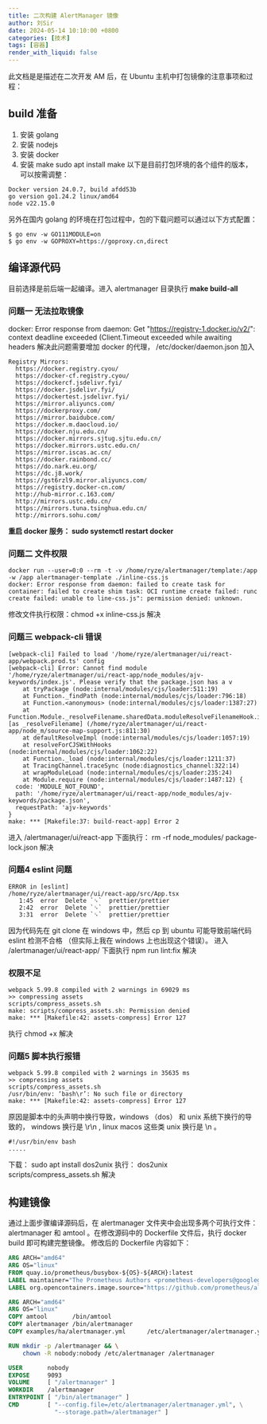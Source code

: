 ```yaml
---
title: 二次构建 AlertManager 镜像
author: 刘Sir
date: 2024-05-14 10:10:00 +0800
categories: [技术]
tags: [容器]
render_with_liquid: false
---  
```


此文档是是描述在二次开发 AM 后，在 Ubuntu 主机中打包镜像的注意事项和过程：
## build 准备
1. 安装 golang 
2. 安装 nodejs
3. 安装 docker
4. 安装 make  sudo apt install make
以下是目前打包环境的各个组件的版本，可以按需调整：
```shell
Docker version 24.0.7, build afdd53b
go version go1.24.2 linux/amd64
node v22.15.0

```

另外在国内 golang 的环境在打包过程中，包的下载问题可以通过以下方式配置：
```shell
$ go env -w GO111MODULE=on
$ go env -w GOPROXY=https://goproxy.cn,direct
```
## 编译源代码
目前选择是前后端一起编译。进入 alertmanager 目录执行 **make build-all**
### 问题一 无法拉取镜像
docker: Error response from daemon: Get  "https://registry-1.docker.io/v2/": context deadline exceeded (Client.Timeout exceeded while awaiting headers 
解决此问题需要增加 docker 的代理， /etc/docker/daemon.json 加入
```text
Registry Mirrors:
  https://docker.registry.cyou/
  https://docker-cf.registry.cyou/
  https://dockercf.jsdelivr.fyi/
  https://docker.jsdelivr.fyi/
  https://dockertest.jsdelivr.fyi/
  https://mirror.aliyuncs.com/
  https://dockerproxy.com/
  https://mirror.baidubce.com/
  https://docker.m.daocloud.io/
  https://docker.nju.edu.cn/
  https://docker.mirrors.sjtug.sjtu.edu.cn/
  https://docker.mirrors.ustc.edu.cn/
  https://mirror.iscas.ac.cn/
  https://docker.rainbond.cc/
  https://do.nark.eu.org/
  https://dc.j8.work/
  https://gst6rzl9.mirror.aliyuncs.com/
  https://registry.docker-cn.com/
  http://hub-mirror.c.163.com/
  http://mirrors.ustc.edu.cn/
  https://mirrors.tuna.tsinghua.edu.cn/
  http://mirrors.sohu.com/
```
**重启 docker 服务： sudo systemctl restart docker**

### 问题二 文件权限
```text
docker run --user=0:0 --rm -t -v /home/ryze/alertmanager/template:/app -w /app alertmanager-template ./inline-css.js
docker: Error response from daemon: failed to create task for container: failed to create shim task: OCI runtime create failed: runc create failed: unable to line-css.js": permission denied: unknown.

```
修改文件执行权限：chmod +x inline-css.js 解决
### 问题三 webpack-cli 错误
```text
[webpack-cli] Failed to load '/home/ryze/alertmanager/ui/react-app/webpack.prod.ts' config
[webpack-cli] Error: Cannot find module '/home/ryze/alertmanager/ui/react-app/node_modules/ajv-keywords/index.js'. Please verify that the package.json has a v
    at tryPackage (node:internal/modules/cjs/loader:511:19)
    at Function._findPath (node:internal/modules/cjs/loader:796:18)
    at Function.<anonymous> (node:internal/modules/cjs/loader:1387:27)
    at Function.Module._resolveFilename.sharedData.moduleResolveFilenameHook.installedValue [as _resolveFilename] (/home/ryze/alertmanager/ui/react-app/node_m/source-map-support.js:811:30)
    at defaultResolveImpl (node:internal/modules/cjs/loader:1057:19)
    at resolveForCJSWithHooks (node:internal/modules/cjs/loader:1062:22)
    at Function._load (node:internal/modules/cjs/loader:1211:37)
    at TracingChannel.traceSync (node:diagnostics_channel:322:14)
    at wrapModuleLoad (node:internal/modules/cjs/loader:235:24)
    at Module.require (node:internal/modules/cjs/loader:1487:12) {
  code: 'MODULE_NOT_FOUND',
  path: '/home/ryze/alertmanager/ui/react-app/node_modules/ajv-keywords/package.json',
  requestPath: 'ajv-keywords'
}
make: *** [Makefile:37: build-react-app] Error 2

```
进入 /alertmanager/ui/react-app 下面执行： rm -rf node_modules/ package-lock.json  解决
### 问题4 eslint 问题
```text
ERROR in [eslint]
/home/ryze/alertmanager/ui/react-app/src/App.tsx
   1:45  error  Delete `␍`  prettier/prettier
   2:42  error  Delete `␍`  prettier/prettier
   3:31  error  Delete `␍`  prettier/prettier

```
因为代码先在 git clone 在 windows 中，然后 cp 到 ubuntu 可能导致前端代码 eslint 检测不合格 （但实际上我在 windows 上也出现这个错误）。 进入 /alertmanager/ui/react-app/ 下面执行
npm run lint:fix 解决

### 权限不足
```text
webpack 5.99.8 compiled with 2 warnings in 69029 ms
>> compressing assets
scripts/compress_assets.sh
make: scripts/compress_assets.sh: Permission denied
make: *** [Makefile:42: assets-compress] Error 127

```
执行 chmod +x 解决

### 问题5 脚本执行报错
```text
webpack 5.99.8 compiled with 2 warnings in 35635 ms
>> compressing assets
scripts/compress_assets.sh
/usr/bin/env: ‘bash\r’: No such file or directory
make: *** [Makefile:42: assets-compress] Error 127
```
原因是脚本中的头声明中换行导致，windows （dos） 和 unix 系统下换行的导致的， windows 换行是 \r\n , linux macos 这些类 unix 换行是 \n 。 
```shell
#!/usr/bin/env bash
.....
```
  
下载： sudo apt install dos2unix
执行： dos2unix scripts/compress_assets.sh 解决

## 构建镜像
通过上面步骤编译源码后，在 alertmanager 文件夹中会出现多两个可执行文件： alertmanager 和 amtool 。在修改源码中的 Dockerfile 文件后，执行 docker build 即可构建完整镜像。 修改后的 Dockerfile 内容如下：
```dockerfile
ARG ARCH="amd64"
ARG OS="linux"
FROM quay.io/prometheus/busybox-${OS}-${ARCH}:latest
LABEL maintainer="The Prometheus Authors <prometheus-developers@googlegroups.com>"
LABEL org.opencontainers.image.source="https://github.com/prometheus/alertmanager"

ARG ARCH="amd64"
ARG OS="linux"
COPY amtool       /bin/amtool
COPY alertmanager /bin/alertmanager
COPY examples/ha/alertmanager.yml      /etc/alertmanager/alertmanager.yml

RUN mkdir -p /alertmanager && \
    chown -R nobody:nobody /etc/alertmanager /alertmanager

USER       nobody
EXPOSE     9093
VOLUME     [ "/alertmanager" ]
WORKDIR    /alertmanager
ENTRYPOINT [ "/bin/alertmanager" ]
CMD        [ "--config.file=/etc/alertmanager/alertmanager.yml", \
             "--storage.path=/alertmanager" ]

```